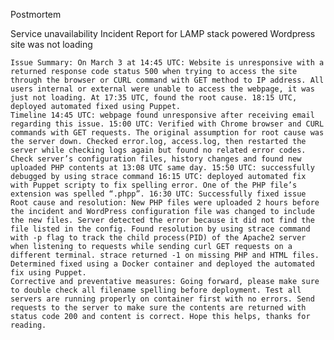 Postmortem

Service unavailability Incident Report for LAMP stack powered Wordpress site was not loading

    Issue Summary: On March 3 at 14:45 UTC: Website is unresponsive with a returned response code status 500 when trying to access the site through the browser or CURL command with GET method to IP address. All users internal or external were unable to access the webpage, it was just not loading. At 17:35 UTC, found the root cause. 18:15 UTC, deployed automated fixed using Puppet.
    Timeline 14:45 UTC: webpage found unresponsive after receiving email regarding this issue. 15:00 UTC: Verified with Chrome browser and CURL commands with GET requests. The original assumption for root cause was the server down. Checked error.log, access.log, then restarted the server while checking logs again but found no related error codes. Check server’s configuration files, history changes and found new uploaded PHP contents at 13:08 UTC same day. 15:50 UTC: successfully debugged by using strace command 16:15 UTC: deployed automated fix with Puppet scripty to fix spelling error. One of the PHP file’s extension was spelled “.phpp”. 16:30 UTC: Successfully fixed issue
    Root cause and resolution: New PHP files were uploaded 2 hours before the incident and WordPress configuration file was changed to include the new files. Server detected the error because it did not find the file listed in the config. Found resolution by using strace command with -p flag to track the child process(PID) of the Apache2 server when listening to requests while sending curl GET requests on a different terminal. strace returned -1 on missing PHP and HTML files. Determined fixed using a Docker container and deployed the automated fix using Puppet.
    Corrective and preventative measures: Going forward, please make sure to double check all filename spelling before deployment. Test all servers are running properly on container first with no errors. Send requests to the server to make sure the contents are returned with status code 200 and content is correct. Hope this helps, thanks for reading.


